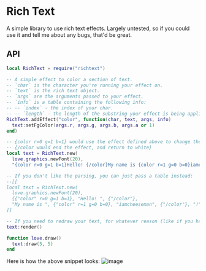 # Rich Text

A simple library to use rich text effects.
Largely untested, so if you could use it and tell me about any bugs, that'd be great.

## API

```lua
local RichText = require("richtext")

-- A simple effect to color a section of text.
-- `char` is the character you're running your effect on.
-- `text` is the rich text object.
-- `args` are the arguments passed to your effect.
-- `info` is a table containing the following info:
-- -- `index` - the index of your char.
-- -- `length` - the length of the substring your effect is being applied to.
RichText.addEffect("color", function(char, text, args, info)
  text:setFgColor(args.r, args.g, args.b, args.a or 1)
end)

-- {color r=0 g=1 b=1} would use the effect defined above to change the color
-- {/color would end the effect, and return to white}
local text = RichText.new(
  love.graphics.newFont(20),
  "{color r=0 g=1 b=1}Hello! {/color}My name is {color r=1 g=0 b=0}iamcheeseman{/color}!")

-- If you don't like the parsing, you can just pass a table instead:
--[[
local text = RichText.new(
  love.graphics.newFont(20), 
  {{"color" r=0 g=1 b=1}, "Hello! ", {"/color"}, 
  "My name is ", {"color" r=1 g=0 b=0}, "iamcheeseman", {"/color"}, "!"})
]]

-- If you need to redraw your text, for whatever reason (like if you have a wave effect), then you can do so with `:render()`:
text:render()

function love.draw()
  text:draw(5, 5)
end
```

Here is how the above snippet looks:
![image](https://github.com/IAmCheeseman/love-rich-text/assets/64710123/1e365668-9415-484e-8f0a-2ca7e9b03b6f)
